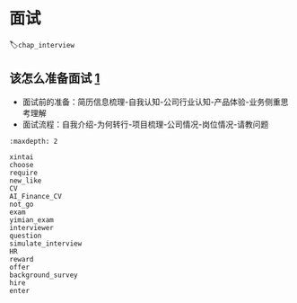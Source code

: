 # 面试
:label:`chap_interview`

## 该怎么准备面试 [1]

- 面试前的准备：简历信息梳理-自我认知-公司行业认知-产品体验-业务侧重思考理解
- 面试流程：自我介绍-为何转行-项目梳理-公司情况-岗位情况-请教问题

```toc
:maxdepth: 2

xintai
choose
require
new_like
CV
AI_Finance_CV
not_go
exam
yimian_exam
interviewer
question
simulate_interview
HR
reward
offer
background_survey
hire
enter
```

[1]: https://zhuanlan.zhihu.com/p/60372396

